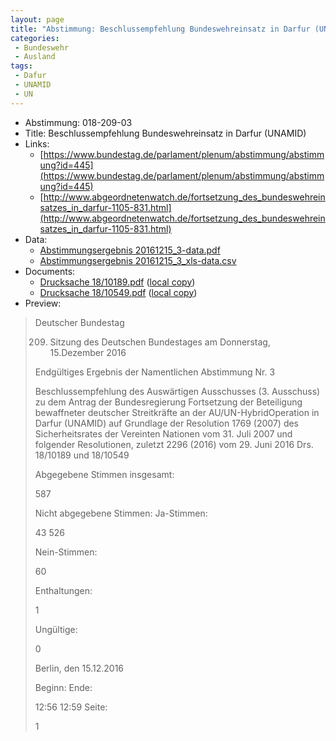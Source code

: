 ```yaml
---
layout: page
title: "Abstimmung: Beschlussempfehlung Bundeswehreinsatz in Darfur (UNAMID)"
categories:
 - Bundeswehr
 - Ausland
tags:
 - Dafur
 - UNAMID
 - UN
---
```


* Abstimmung: 018-209-03
* Title: Beschlussempfehlung Bundeswehreinsatz in Darfur (UNAMID)
* Links: 
    * [https://www.bundestag.de/parlament/plenum/abstimmung/abstimmung?id=445](https://www.bundestag.de/parlament/plenum/abstimmung/abstimmung?id=445)
    * [http://www.abgeordnetenwatch.de/fortsetzung_des_bundeswehreinsatzes_in_darfur-1105-831.html](http://www.abgeordnetenwatch.de/fortsetzung_des_bundeswehreinsatzes_in_darfur-1105-831.html)
* Data: 
    * [Abstimmungsergebnis 20161215_3-data.pdf](/res/abstimmungsliste/20161215_3-data.pdf)
    * [Abstimmungsergebnis 20161215_3_xls-data.csv](/res/abstimmungsliste/analyses/20161215_3_xls-data.csv)
* Documents: 
    * [Drucksache 18/10189.pdf](http://dip21.bundestag.de/dip21/btd/18/101/1810189.pdf) ([local copy](/res/abstimmungsdaten/018-209-03/1810189.pdf))
    * [Drucksache 18/10549.pdf](http://dip21.bundestag.de/dip21/btd/18/105/1810549.pdf) ([local copy](/res/abstimmungsdaten/018-209-03/1810549.pdf))
* Preview: 
> Deutscher Bundestag
> 
> 209. Sitzung des Deutschen Bundestages
> am Donnerstag, 15.Dezember 2016
> 
> Endgültiges Ergebnis der Namentlichen Abstimmung Nr. 3
> 
> Beschlussempfehlung des Auswärtigen Ausschusses (3. Ausschuss) zu dem Antrag der
> Bundesregierung
> Fortsetzung der Beteiligung bewaffneter deutscher Streitkräfte an der AU/UN-HybridOperation in Darfur (UNAMID) auf Grundlage der Resolution 1769 (2007) des
> Sicherheitsrates der Vereinten Nationen vom 31. Juli 2007 und folgender Resolutionen,
> zuletzt 2296 (2016) vom 29. Juni 2016
> Drs. 18/10189 und 18/10549
> 
> Abgegebene Stimmen insgesamt:
> 
> 587
> 
> Nicht abgegebene Stimmen:
> Ja-Stimmen:
> 
> 43
> 526
> 
> Nein-Stimmen:
> 
> 60
> 
> Enthaltungen:
> 
> 1
> 
> Ungültige:
> 
> 0
> 
> Berlin, den 15.12.2016
> 
> Beginn:
> Ende:
> 
> 12:56
> 12:59
> Seite:
> 
> 1
> 
> 
